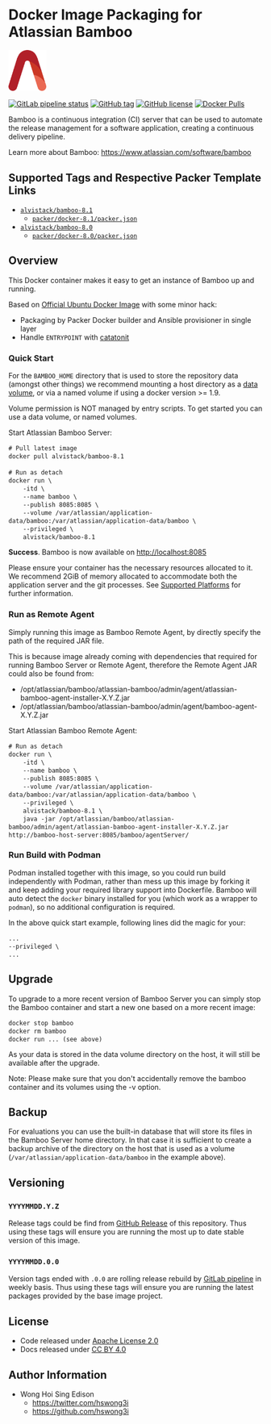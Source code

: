 # Docker Image Packaging for Atlassian Bamboo

<img src="/alvistack.svg" width="75" alt="AlviStack">

[![GitLab pipeline status](https://img.shields.io/gitlab/pipeline/alvistack/docker-bamboo/master)](https://gitlab.com/alvistack/docker-bamboo/-/pipelines)
[![GitHub tag](https://img.shields.io/github/tag/alvistack/docker-bamboo.svg)](https://github.com/alvistack/docker-bamboo/tags)
[![GitHub license](https://img.shields.io/github/license/alvistack/docker-bamboo.svg)](https://github.com/alvistack/docker-bamboo/blob/master/LICENSE)
[![Docker Pulls](https://img.shields.io/docker/pulls/alvistack/bamboo-8.1.svg)](https://hub.docker.com/r/alvistack/bamboo-8.1)

Bamboo is a continuous integration (CI) server that can be used to automate the release management for a software application, creating a continuous delivery pipeline.

Learn more about Bamboo: <https://www.atlassian.com/software/bamboo>

## Supported Tags and Respective Packer Template Links

  - [`alvistack/bamboo-8.1`](https://hub.docker.com/r/alvistack/bamboo-8.1)
      - [`packer/docker-8.1/packer.json`](https://github.com/alvistack/docker-bamboo/blob/master/packer/docker-8.1/packer.json)
  - [`alvistack/bamboo-8.0`](https://hub.docker.com/r/alvistack/bamboo-8.0)
      - [`packer/docker-8.0/packer.json`](https://github.com/alvistack/docker-bamboo/blob/master/packer/docker-8.0/packer.json)

## Overview

This Docker container makes it easy to get an instance of Bamboo up and running.

Based on [Official Ubuntu Docker Image](https://hub.docker.com/_/ubuntu/) with some minor hack:

  - Packaging by Packer Docker builder and Ansible provisioner in single layer
  - Handle `ENTRYPOINT` with [catatonit](https://github.com/openSUSE/catatonit)

### Quick Start

For the `BAMBOO_HOME` directory that is used to store the repository data (amongst other things) we recommend mounting a host directory as a [data volume](https://docs.docker.com/engine/tutorials/dockervolumes/#/data-volumes), or via a named volume if using a docker version \>= 1.9.

Volume permission is NOT managed by entry scripts. To get started you can use a data volume, or named volumes.

Start Atlassian Bamboo Server:

    # Pull latest image
    docker pull alvistack/bamboo-8.1
    
    # Run as detach
    docker run \
        -itd \
        --name bamboo \
        --publish 8085:8085 \
        --volume /var/atlassian/application-data/bamboo:/var/atlassian/application-data/bamboo \
        --privileged \
        alvistack/bamboo-8.1

**Success**. Bamboo is now available on <http://localhost:8085>

Please ensure your container has the necessary resources allocated to it. We recommend 2GiB of memory allocated to accommodate both the application server and the git processes. See [Supported Platforms](https://confluence.atlassian.com/display/Bamboo/Supported+Platforms) for further information.

### Run as Remote Agent

Simply running this image as Bamboo Remote Agent, by directly specify the path of the required JAR file.

This is because image already coming with dependencies that required for running Bamboo Server or Remote Agent, therefore the Remote Agent JAR could also be found from:

  - /opt/atlassian/bamboo/atlassian-bamboo/admin/agent/atlassian-bamboo-agent-installer-X.Y.Z.jar
  - /opt/atlassian/bamboo/atlassian-bamboo/admin/agent/bamboo-agent-X.Y.Z.jar

Start Atlassian Bamboo Remote Agent:

    # Run as detach
    docker run \
        -itd \
        --name bamboo \
        --publish 8085:8085 \
        --volume /var/atlassian/application-data/bamboo:/var/atlassian/application-data/bamboo \
        --privileged \
        alvistack/bamboo-8.1 \
        java -jar /opt/atlassian/bamboo/atlassian-bamboo/admin/agent/atlassian-bamboo-agent-installer-X.Y.Z.jar http://bamboo-host-server:8085/bamboo/agentServer/

### Run Build with Podman

Podman installed together with this image, so you could run build independently with Podman, rather than mess up this image by forking it and keep adding your required library support into Dockerfile. Bamboo will auto detect the `docker` binary installed for you (which work as a wrapper to `podman`), so no additional configuration is required.

In the above quick start example, following lines did the magic for your:

    ...
    --privileged \
    ...

## Upgrade

To upgrade to a more recent version of Bamboo Server you can simply stop the Bamboo container and start a new one based on a more recent image:

    docker stop bamboo
    docker rm bamboo
    docker run ... (see above)

As your data is stored in the data volume directory on the host, it will still be available after the upgrade.

Note: Please make sure that you don't accidentally remove the bamboo container and its volumes using the -v option.

## Backup

For evaluations you can use the built-in database that will store its files in the Bamboo Server home directory. In that case it is sufficient to create a backup archive of the directory on the host that is used as a volume (`/var/atlassian/application-data/bamboo` in the example above).

## Versioning

### `YYYYMMDD.Y.Z`

Release tags could be find from [GitHub Release](https://github.com/alvistack/docker-bamboo/tags) of this repository. Thus using these tags will ensure you are running the most up to date stable version of this image.

### `YYYYMMDD.0.0`

Version tags ended with `.0.0` are rolling release rebuild by [GitLab pipeline](https://gitlab.com/alvistack/docker-bamboo/-/pipelines) in weekly basis. Thus using these tags will ensure you are running the latest packages provided by the base image project.

## License

  - Code released under [Apache License 2.0](LICENSE)
  - Docs released under [CC BY 4.0](http://creativecommons.org/licenses/by/4.0/)

## Author Information

  - Wong Hoi Sing Edison
      - <https://twitter.com/hswong3i>
      - <https://github.com/hswong3i>
